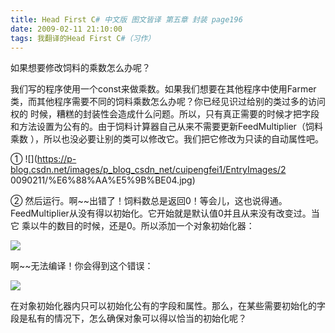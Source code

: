 ```yaml
---
title: Head First C# 中文版 图文皆译 第五章 封装 page196
date: 2009-02-11 21:10:00
tags: 我翻译的Head First C#（习作）
---
```

如果想要修改饲料的乘数怎么办呢？

我们写的程序使用一个const来做乘数。如果我们想要在其他程序中使用Farmer类，而其他程序需要不同的饲料乘数怎么办呢？你已经见识过给别的类过多的访问权的
时候，糟糕的封装性会造成什么问题。所以，只有真正需要的时候才把字段和方法设置为公有的。由于饲料计算器自己从来不需要更新FeedMultiplier（饲料乘数
），所以也没必要让别的类可以修改它。我们把它修改为只读的自动属性吧。

① ![](https://p-blog.csdn.net/images/p_blog_csdn_net/cuipengfei1/EntryImages/2
0090211/%E6%88%AA%E5%9B%BE04.jpg)

②  然后运行。啊~~出错了！饲料数总是返回0！等会儿，这也说得通。FeedMultiplier从没有得以初始化。它开始就是默认值0并且从来没有改变过。当它
乘以牛的数目的时候，还是0。所以添加一个对象初始化器：

![](https://p-blog.csdn.net/images/p_blog_csdn_net/cuipengfei1/EntryImages/20090211/%E6%88%AA%E5%9B%BE05.jpg)

啊~~无法编译！你会得到这个错误：

![](https://p-blog.csdn.net/images/p_blog_csdn_net/cuipengfei1/EntryImages/20090211/%E6%88%AA%E5%9B%BE06.jpg)

在对象初始化器内只可以初始化公有的字段和属性。那么，在某些需要初始化的字段是私有的情况下，怎么确保对象可以得以恰当的初始化呢？



